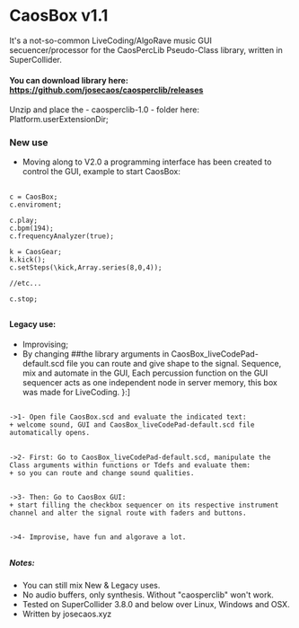 CaosBox v1.1
=======
It's a not-so-common LiveCoding/AlgoRave music GUI secuencer/processor for the CaosPercLib Pseudo-Class library, written in SuperCollider.

#### You can download library here: https://github.com/josecaos/caosperclib/releases
Unzip and place the - caosperclib-1.0 - folder here:  Platform.userExtensionDir;

### New use
- Moving along to V2.0 a programming interface has been created to control the GUI, example to start CaosBox:
##
    c = CaosBox;
    c.enviroment;

    c.play;
    c.bpm(194);
    c.frequencyAnalyzer(true);
    
    k = CaosGear;
    k.kick();
    c.setSteps(\kick,Array.series(8,0,4));

    //etc...

    c.stop;
##

#### Legacy use:
 - Improvising;
 - By changing ##the library arguments in CaosBox_liveCodePad-default.scd file you can route and give shape to the signal. Sequence, mix and automate in the GUI, Each percussion function on the GUI sequencer acts as one independent node in server memory, this box was made for LiveCoding. }:]

##
    ->1- Open file CaosBox.scd and evaluate the indicated text:
	+ welcome sound, GUI and CaosBox_liveCodePad-default.scd file automatically opens.
##
    ->2- First: Go to CaosBox_liveCodePad-default.scd, manipulate the Class arguments within functions or Tdefs and evaluate them:
	+ so you can route and change sound qualities.
##
    ->3- Then: Go to CaosBox GUI:
	+ start filling the checkbox sequencer on its respective instrument channel and alter the signal route with faders and buttons.
##
    ->4- Improvise, have fun and algorave a lot.
##


##### Notes:
- You can still mix New & Legacy uses.
- No audio buffers, only synthesis. Without "caosperclib" won't work.
- Tested on SuperCollider 3.8.0 and below over Linux, Windows and OSX.
- Written by josecaos.xyz
